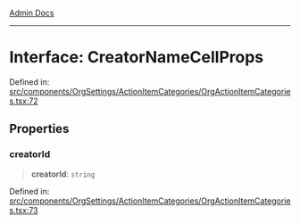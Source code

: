 [Admin Docs](/)

***

# Interface: CreatorNameCellProps

Defined in: [src/components/OrgSettings/ActionItemCategories/OrgActionItemCategories.tsx:72](https://github.com/PalisadoesFoundation/talawa-admin/blob/main/src/components/OrgSettings/ActionItemCategories/OrgActionItemCategories.tsx#L72)

## Properties

### creatorId

> **creatorId**: `string`

Defined in: [src/components/OrgSettings/ActionItemCategories/OrgActionItemCategories.tsx:73](https://github.com/PalisadoesFoundation/talawa-admin/blob/main/src/components/OrgSettings/ActionItemCategories/OrgActionItemCategories.tsx#L73)
